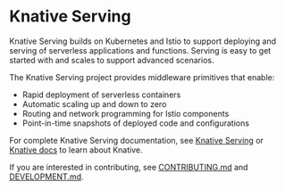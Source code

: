 # Knative Serving

Knative Serving builds on Kubernetes and Istio to support deploying and serving
of serverless applications and functions. Serving is easy to get started with
and scales to support advanced scenarios.

The Knative Serving project provides middleware primitives that enable:

* Rapid deployment of serverless containers
* Automatic scaling up and down to zero
* Routing and network programming for Istio components
* Point-in-time snapshots of deployed code and configurations

For complete Knative Serving documentation, see [Knative Serving](https://github.com/knative/docs/tree/master/serving) or [Knative docs](https://github.com/knative/docs) to learn about Knative.

If you are interested in contributing, see
[CONTRIBUTING.md](./CONTRIBUTING.md) and [DEVELOPMENT.md](./DEVELOPMENT.md).
